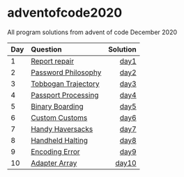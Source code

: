 # adventofcode2020

All program solutions from advent of code December 2020

| Day | Question                                                   |          Solution |
| --- | :--------------------------------------------------------- | ----------------: |
| 1   | [Report repair](https://adventofcode.com/2020/day/1)       |   [day1](day1.py) |
| 2   | [Password Philosophy](https://adventofcode.com/2020/day/2) |   [day2](day2.py) |
| 3   | [Tobbogan Trajectory](https://adventofcode.com/2020/day/3) |   [day3](day3.py) |
| 4   | [Passport Processing](https://adventofcode.com/2020/day/4) |   [day4](day4.py) |
| 5   | [Binary Boarding](https://adventofcode.com/2020/day/5)     |   [day5](day5.py) |
| 6   | [Custom Customs](https://adventofcode.com/2020/day/6)      |   [day6](day6.py) |
| 7   | [Handy Haversacks](https://adventofcode.com/2020/day/7)    |   [day7](day7.py) |
| 8   | [Handheld Halting](https://adventofcode.com/2020/day/8)    |   [day8](day8.py) |
| 9   | [Encoding Error](https://adventofcode.com/2020/day/9)      |   [day9](day9.py) |
| 10  | [Adapter Array](https://adventofcode.com/2020/day/10)      | [day10](day10.py) |

<!--
| 11  | [](https://adventofcode.com/2020/day/11)                   | [day11](day11.py) |
| 12  | [](https://adventofcode.com/2020/day/12)                   | [day12](day12.py) |
| 13  | [](https://adventofcode.com/2020/day/13)                   | [day13](day13.py) |
| 14  | [](https://adventofcode.com/2020/day/14)                   | [day14](day14.py) |
| 15  | [](https://adventofcode.com/2020/day/15)                   | [day15](day15.py) |
| 16  | [](https://adventofcode.com/2020/day/16)                   | [day16](day16.py) |
| 17  | [](https://adventofcode.com/2020/day/17)                   | [day17](day17.py) |
| 18  | [](https://adventofcode.com/2020/day/18)                   | [day18](day18.py) |
| 19  | [](https://adventofcode.com/2020/day/19)                   | [day19](day19.py) |
| 20  | [](https://adventofcode.com/2020/day/20)                   | [day20](day20.py) |
| 21  | [](https://adventofcode.com/2020/day/21)                   | [day21](day21.py) |
| 22  | [](https://adventofcode.com/2020/day/22)                   | [day22](day22.py) |
| 23  | [](https://adventofcode.com/2020/day/23)                   | [day23](day23.py) |
| 24  | [](https://adventofcode.com/2020/day/24)                   | [day24](day24.py) |
| 25  | [](https://adventofcode.com/2020/day/25)                   | [day25](day25.py) | -->
